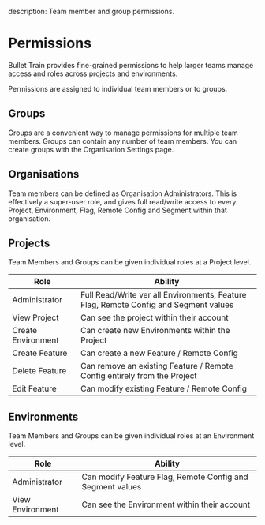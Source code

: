 description: Team member and group permissions.

# Permissions

Bullet Train provides fine-grained permissions to help larger teams manage access and roles across projects and environments. 

Permissions are assigned to individual team members or to groups. 

## Groups

Groups are a convenient way to manage permissions for multiple team members. Groups can contain any number of team members. You can create groups with the Organisation Settings page. 

## Organisations

Team members can be defined as Organisation Administrators. This is effectively a super-user role, and gives full read/write access to every Project, Environment, Flag, Remote Config and Segment within that organisation.

## Projects

Team Members and Groups can be given individual roles at a Project level. 

|  **Role**  | **Ability**     |
| -------- | ------------- | 
| Administrator | Full Read/Write ver all Environments, Feature Flag, Remote Config and Segment values |
| View Project | Can see the project within their account |
| Create Environment | Can create new Environments within the Project |
| Create Feature | Can create a new Feature / Remote Config  | 
| Delete Feature | Can remove an existing Feature / Remote Config entirely from the Project | 
| Edit Feature | Can modify existing Feature / Remote Config | 

## Environments

Team Members and Groups can be given individual roles at an Environment level. 

|  **Role**  | **Ability**     |
| -------- | ------------- | 
| Administrator | Can modify Feature Flag, Remote Config and Segment values |
| View Environment  | Can see the Environment within their account |
